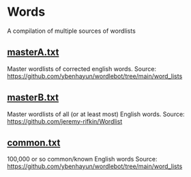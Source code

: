 # Words
A compilation of multiple sources of wordlists


## [masterA.txt](https://github.com/intricateavocado/words/blob/main/masterA.txt)
Master wordlists of corrected english words.
Source: https://github.com/ybenhayun/wordlebot/tree/main/word_lists

## [masterB.txt](https://github.com/intricateavocado/words/blob/main/masterB.txt)
Master wordlists of all (or at least most) English words.
Source: https://github.com/jeremy-rifkin/Wordlist

## [common.txt](https://github.com/intricateavocado/words/blob/main/common.txt)
100,000 or so common/known English words
Source: https://github.com/ybenhayun/wordlebot/tree/main/word_lists